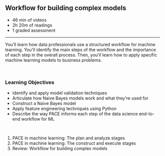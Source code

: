 ## Workflow for building complex models

-   46 min of videos
-   2h 20m of readings
-   1 graded assessment

<hr>

You’ll learn how data professionals use a structured workflow for machine learning. You'll identify the main steps of the workflow and the importance of each step in the overall process. Then, you'll learn how to apply specific machine learning models to business problems.

<br>

### Learning Objectives

-   Identify and apply model validation techniques
-   Articulate how Naive Bayes models work and what they're used for
-   Construct a Naive Bayes model
-   Apply feature engineering techniques using Python
-   Describe the way PACE informs each step of the data science end-to-end workflow for ML

<br>

1. PACE in machine learning: The plan and analyze stages
2. PACE in machine learning: The construct and execute stages
3. Review: Workflow for building complex models
